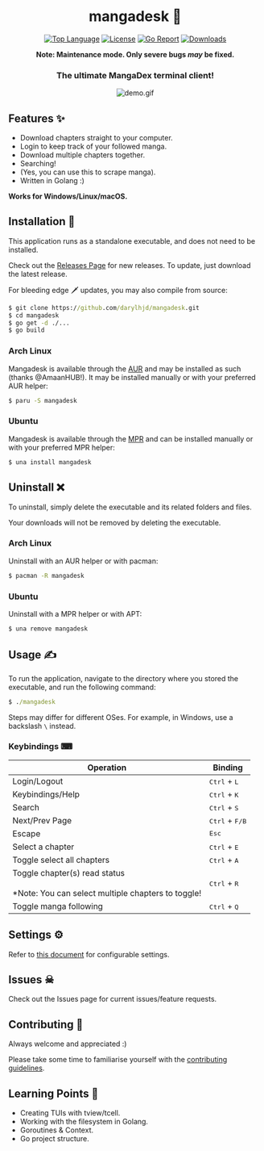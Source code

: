 <div align="center">

# mangadesk 📖

  [![Top Language](https://img.shields.io/github/languages/top/darylhjd/mangadesk?style=flat-square)](https://github.com/darylhjd/mangadesk/search?l=go)
  [![License](https://img.shields.io/github/license/darylhjd/mangadesk?style=flat-square&color=blue)](https://github.com/darylhjd/mangadesk/blob/main/LICENSE)
  [![Go Report](https://goreportcard.com/badge/github.com/darylhjd/mangadesk?style=flat-square)](https://goreportcard.com/report/github.com/darylhjd/mangadesk)
  [![Downloads](https://img.shields.io/github/downloads/darylhjd/mangadesk/total?style=flat-square&color=success)](https://github.com/darylhjd/mangadesk/releases)

  **Note: Maintenance mode. Only severe bugs _may_ be fixed.**
  <h3>The ultimate MangaDex terminal client!</h3>
  <img src=".github/assets/demo.gif" alt="demo.gif">

</div>

## Features ✨

- Download chapters straight to your computer.
- Login to keep track of your followed manga.
- Download multiple chapters together.
- Searching!
- (Yes, you can use this to scrape manga).
- Written in Golang :)

<b>Works for Windows/Linux/macOS.</b>

## Installation 🔧

This application runs as a standalone executable, and does not need to be installed.

Check out the [Releases Page](https://github.com/darylhjd/mangadesk/releases) for new releases. To update, just
download the latest release.

For bleeding edge 🗡 updates, you may also compile from source:

```cmd
$ git clone https://github.com/darylhjd/mangadesk.git
$ cd mangadesk
$ go get -d ./...
$ go build
```

### Arch Linux

Mangadesk is available through the [AUR](https://aur.archlinux.org/packages/mangadesk/) and may be installed as such (thanks @AmaanHUB!).
It may be installed manually or with your preferred AUR helper:

```cmd
$ paru -S mangadesk
```

### Ubuntu

Mangadesk is available through the [MPR](https://mpr.makedeb.org/packages/mangadesk) and can be installed manually or with your preferred MPR helper:

```cmd
$ una install mangadesk
```

## Uninstall ❌

To uninstall, simply delete the executable and its related folders and files.

Your downloads will not be removed by deleting the executable.

### Arch Linux

Uninstall with an AUR helper or with pacman:

```cmd
$ pacman -R mangadesk
```

### Ubuntu

Uninstall with a MPR helper or with APT:

```cmd
$ una remove mangadesk
```

## Usage ✍

To run the application, navigate to the directory where you stored the executable, and run the following command:

```cmd
$ ./mangadesk
```

Steps may differ for different OSes. For example, in Windows, use a backslash `\` instead.

### Keybindings ⌨

| Operation                                                                                 | Binding                          |
|-------------------------------------------------------------------------------------------|----------------------------------|
| Login/Logout                                                                              | <kbd>Ctrl</kbd> + <kbd>L</kbd>   |
| Keybindings/Help                                                                          | <kbd>Ctrl</kbd> + <kbd>K</kbd>   |
| Search                                                                                    | <kbd>Ctrl</kbd> + <kbd>S</kbd>   |
| Next/Prev Page                                                                            | <kbd>Ctrl</kbd> + <kbd>F/B</kbd> |
| Escape                                                                                    | <kbd>Esc</kbd>                   |
| Select a chapter                                                                          | <kbd>Ctrl</kbd> + <kbd>E</kbd>   |
| Toggle select all chapters                                                                | <kbd>Ctrl</kbd> + <kbd>A</kbd>   |
| Toggle chapter(s) read status<br/><br/>*Note: You can select multiple chapters to toggle! | <kbd>Ctrl</kbd> + <kbd>R</kbd>   |
| Toggle manga following                                                                    | <kbd>Ctrl</kbd> + <kbd>Q</kbd>   |

## Settings ⚙

Refer to [this document](app/core/CONFIG.md) for configurable settings.

## Issues ☠

Check out the Issues page for current issues/feature requests.

## Contributing 🤝

Always welcome and appreciated :)

Please take some time to familiarise yourself with the [contributing guidelines](.github/CONTRIBUTING.md).

## Learning Points 🧠

- Creating TUIs with tview/tcell.
- Working with the filesystem in Golang.
- Goroutines & Context.
- Go project structure.
